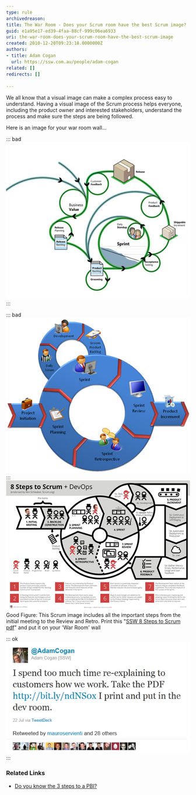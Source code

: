 ```yaml
---
type: rule
archivedreason: 
title: The War Room - Does your Scrum room have the best Scrum image?
guid: e1a95e17-ed39-4faa-88cf-999c06ea6933
uri: the-war-room-does-your-scrum-room-have-the-best-scrum-image
created: 2010-12-20T09:23:18.0000000Z
authors:
- title: Adam Cogan
  url: https://ssw.com.au/people/adam-cogan
related: []
redirects: []

---
```


We all know that a visual image can make a complex process easy to understand. Having a visual image of the Scrum process helps everyone, including the product owner and interested stakeholders, understand the process and make sure the steps are being followed. 

Here is an image for your war room wall...  
<!--endintro-->


::: bad  
![Bad Figure: This image doesn't include the review and the retro](SCRUMImage-bad02.jpg)  
:::


::: bad  
![OK Figure: This Scrum image is OK because it includes all the important steps including the Review and the Retro](SCRUMImage-good.jpg)  
:::
[![8 steps to scrum](8Steps_preview.jpg)](/Documents/8StepstoScrum.pdf)Good Figure: This Scrum image includes all the important steps from the initial meeting to the Review and Retro. Print this "[SSW 8 Steps to Scrum pdf](/Documents/8StepstoScrum.pdf)" and put it on your 'War Room' wall

::: ok  
![Figure: If you like this, retweet         twitter.com/AdamCogan/status/94109372908711936](scrum-twitter.jpg)  
:::

### Related Links

* [Do you know the 3 steps to a PBI?](/Pages/Do-you-know-the-3-steps-to-a-PBI.aspx)
